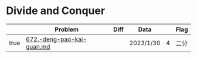 # Divide and Conquer



<table><thead><tr><th data-type="checkbox"> </th><th>Problem</th><th data-type="select">Diff</th><th>Data</th><th data-type="rating" data-max="5"></th><th>Flag</th></tr></thead><tbody><tr><td>true</td><td><a data-mention href="divide-and-conquer/672.-deng-pao-kai-guan.md">672.-deng-pao-kai-guan.md</a></td><td></td><td>2023/1/30</td><td>4</td><td>二分</td></tr></tbody></table>
